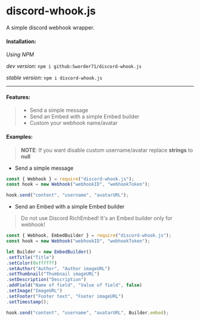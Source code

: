 # discord-whook.js

A simple discord webhook wrapper.

#### Installation:
*Using NPM*

*dev version:*
`npm i github:Sworder71/discord-whook.js`

*stable version:*
`npm i discord-whook.js`

<hr>

#### Features:
>- Send a simple message
>- Send an Embed with a simple Embed builder
>- Custom your webhook name/avatar

#### Examples:
>__NOTE__: If you want disable custom username/avatar replace **strings** to **null**

- Send a simple message 
```js
const { Webhook } = require("discord-whook.js");
const hook = new Webhook("webhookID", "webhookToken");

hook.send("content", "username", "avatarURL");
```

- Send an Embed with a simple Embed builder
>Do not use Discord RichEmbed! It's an Embed builder only for webhook!<br>
```js
const { Webhook, EmbedBuilder } = require("discord-whook.js");
const hook = new Webhook("webhookID", "webhookToken");

let Builder = new EmbedBuilder()
.setTitle("Title")
.setColor(0xffffff)
.setAuthor("Author", "Author imageURL")
.setThumbnail("Thumbnail imageURL")
.setDescription("Description")
.addField("Name of field", "Value of field", false)
.setImage("ImageURL")
.setFooter("Footer text", "Footer imageURL")
.setTimestamp();

hook.send("content", "username", "avatarURL", Builder.embed);
```

